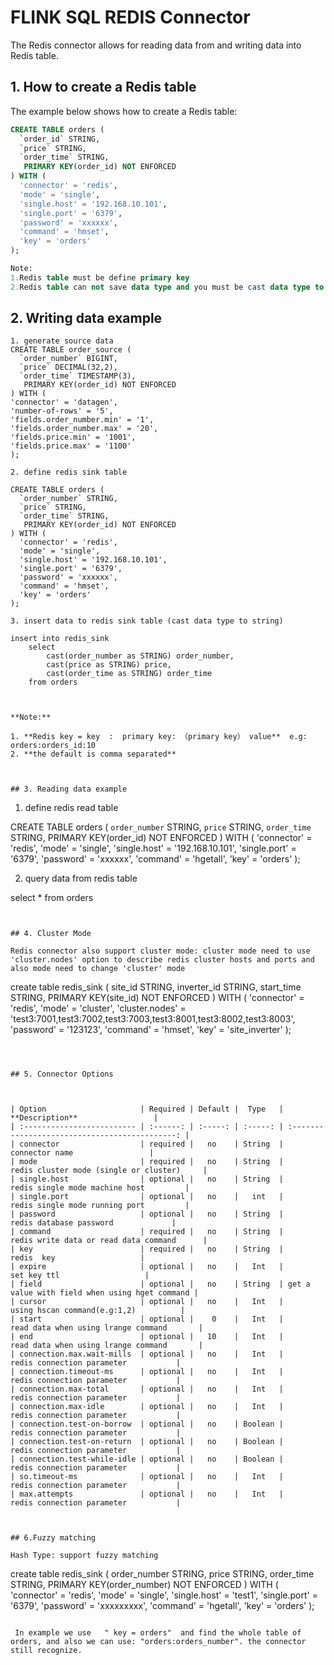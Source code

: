 # FLINK SQL REDIS Connector 

The Redis connector allows for reading data from and writing data into Redis table.

## 1. How to create a Redis table

The example below shows how to create a Redis table:

```sql
CREATE TABLE orders (
  `order_id` STRING,
  `price` STRING,
  `order_time` STRING,
   PRIMARY KEY(order_id) NOT ENFORCED
) WITH (
  'connector' = 'redis',
  'mode' = 'single',
  'single.host' = '192.168.10.101',
  'single.port' = '6379',
  'password' = 'xxxxxx',
  'command' = 'hmset',
  'key' = 'orders'
);

Note: 
1.Redis table must be define primary key
2.Redis table can not save data type and you must be cast data type to string


```

## 2. Writing data example

```
1. generate source data
CREATE TABLE order_source (
  `order_number` BIGINT,
  `price` DECIMAL(32,2),
  `order_time` TIMESTAMP(3),
   PRIMARY KEY(order_id) NOT ENFORCED
) WITH (
'connector' = 'datagen',
'number-of-rows' = '5',
'fields.order_number.min' = '1',
'fields.order_number.max' = '20',
'fields.price.min' = '1001',
'fields.price.max' = '1100'
);

2. define redis sink table 

CREATE TABLE orders (
  `order_number` STRING,
  `price` STRING,
  `order_time` STRING,
   PRIMARY KEY(order_id) NOT ENFORCED
) WITH (
  'connector' = 'redis',
  'mode' = 'single',
  'single.host' = '192.168.10.101',
  'single.port' = '6379',
  'password' = 'xxxxxx',
  'command' = 'hmset',
  'key' = 'orders'
);

3. insert data to redis sink table (cast data type to string)

insert into redis_sink
	select
		cast(order_number as STRING) order_number,
		cast(price as STRING) price,
		cast(order_time as STRING) order_time
	from orders
	


**Note:** 

1. **Redis key = key  :  primary key: （primary key） value**  e.g: orders:orders_id:10
2. **the default is comma separated**



## 3. Reading data example

```
1. define redis read table

CREATE TABLE orders (
  `order_number` STRING,
  `price` STRING,
  `order_time` STRING,
   PRIMARY KEY(order_id) NOT ENFORCED
) WITH (
  'connector' = 'redis',
  'mode' = 'single',
  'single.host' = '192.168.10.101',
  'single.port' = '6379',
  'password' = 'xxxxxx',
  'command' = 'hgetall',
  'key' = 'orders'
);

2. query data from redis table

select * from orders
```


## 4. Cluster Mode

Redis connector also support cluster mode: cluster mode need to use 'cluster.nodes' option to describe redis cluster hosts and ports and also mode need to change 'cluster' mode

```
create table redis_sink (
	site_id STRING,
	inverter_id STRING,
	start_time STRING,
PRIMARY KEY(site_id) NOT ENFORCED
) WITH (
'connector' = 'redis',
'mode' = 'cluster',
'cluster.nodes' = 'test3:7001,test3:7002,test3:7003,test3:8001,test3:8002,test3:8003',
'password' = '123123',
'command' = 'hmset',
'key' = 'site_inverter'
);
```



## 5. Connector Options



| Option                     | Required | Default |  Type   |                **Description**                 |
| :------------------------- | :------: | :-----: | :-----: | :--------------------------------------------: |
| connector                  | required |   no    | String  |                 connector name                 |
| mode                       | required |   no    | String  |     redis cluster mode (single or cluster)     |
| single.host                | optional |   no    | String  |         redis single mode machine host         |
| single.port                | optional |   no    |   int   |         redis single mode running port         |
| password                   | optional |   no    | String  |            redis database password             |
| command                    | required |   no    | String  |     redis write data or read data command      |
| key                        | required |   no    | String  |                   redis  key                   |
| expire                     | optional |   no    |   Int   |                  set key ttl                   |
| field                      | optional |   no    | String  | get a value with field when using hget command |
| cursor                     | optional |   no    |   Int   |          using hscan command(e.g:1,2)          |
| start                      | optional |    0    |   Int   |      read data when using lrange command       |
| end                        | optional |   10    |   Int   |      read data when using lrange command       |
| connection.max.wait-mills  | optional |   no    |   Int   |           redis connection parameter           |
| connection.timeout-ms      | optional |   no    |   Int   |           redis connection parameter           |
| connection.max-total       | optional |   no    |   Int   |           redis connection parameter           |
| connection.max-idle        | optional |   no    |   Int   |           redis connection parameter           |
| connection.test-on-borrow  | optional |   no    | Boolean |           redis connection parameter           |
| connection.test-on-return  | optional |   no    | Boolean |           redis connection parameter           |
| connection.test-while-idle | optional |   no    | Boolean |           redis connection parameter           |
| so.timeout-ms              | optional |   no    |   Int   |           redis connection parameter           |
| max.attempts               | optional |   no    |   Int   |           redis connection parameter           |



## 6.Fuzzy matching

Hash Type: support fuzzy matching

```
create table redis_sink (
order_number STRING,
price STRING,
order_time STRING,
PRIMARY KEY(order_number) NOT ENFORCED
) WITH (
'connector' = 'redis',
'mode' = 'single',
'single.host' = 'test1',
'single.port' = '6379',
'password' = 'xxxxxxxxx',
'command' = 'hgetall',
'key' = 'orders'
);
```

 In example we use   " key = orders"  and find the whole table of orders, and also we can use: "orders:orders_number". the connector still recognize.
